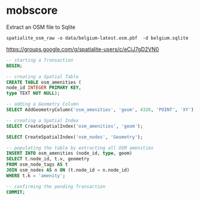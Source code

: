 # mobscore

	
Extract an OSM file to Sqlite

	
	spatialite_osm_raw -o data/belgium-latest.osm.pbf  -d belgium.sqlite

https://groups.google.com/g/spatialite-users/c/eCiJ7gD2VN0

```SQL
-- starting a Transaction
BEGIN;

-- creating a Spatial Table
CREATE TABLE osm_amenities (
node_id INTEGER PRIMARY KEY,
type TEXT NOT NULL);

-- adding a Geometry Column
SELECT AddGeometryColumn('osm_amenities', 'geom', 4326, 'POINT', 'XY');

-- creating a Spatial Index
SELECT CreateSpatialIndex('osm_amenities', 'geom');

SELECT CreateSpatialIndex('osm_nodes', 'Geometry');

-- populating the table by extracting all OSM amenities
INSERT INTO osm_amenities (node_id, type, geom)
SELECT t.node_id, t.v, geometry
FROM osm_node_tags AS t
JOIN osm_nodes AS n ON (t.node_id = n.node_id)
WHERE t.k = 'amenity';

-- confirming the pending Transaction
COMMIT;
```

